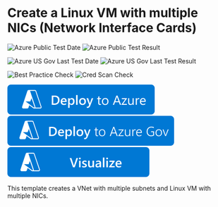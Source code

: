 # Create a Linux VM with multiple NICs (Network Interface Cards)

![Azure Public Test Date](https://azurequickstartsservice.blob.core.windows.net/badges/201-vm-multiple-nics-linux/PublicLastTestDate.svg)
![Azure Public Test Result](https://azurequickstartsservice.blob.core.windows.net/badges/201-vm-multiple-nics-linux/PublicDeployment.svg)

![Azure US Gov Last Test Date](https://azurequickstartsservice.blob.core.windows.net/badges/201-vm-multiple-nics-linux/FairfaxLastTestDate.svg)
![Azure US Gov Last Test Result](https://azurequickstartsservice.blob.core.windows.net/badges/201-vm-multiple-nics-linux/FairfaxDeployment.svg)

![Best Practice Check](https://azurequickstartsservice.blob.core.windows.net/badges/201-vm-multiple-nics-linux/BestPracticeResult.svg)
![Cred Scan Check](https://azurequickstartsservice.blob.core.windows.net/badges/201-vm-multiple-nics-linux/CredScanResult.svg)

[![Deploy To Azure](https://raw.githubusercontent.com/Azure/azure-quickstart-templates/master/1-CONTRIBUTION-GUIDE/images/deploytoazure.svg?sanitize=true)](https://portal.azure.com/#create/Microsoft.Template/uri/https%3A%2F%2Fraw.githubusercontent.com%2FAzure%2Fazure-quickstart-templates%2Fmaster%2F201-vm-multiple-nics-linux%2Fazuredeploy.json)
[![Deploy To Azure US Gov](https://raw.githubusercontent.com/Azure/azure-quickstart-templates/master/1-CONTRIBUTION-GUIDE/images/deploytoazuregov.svg?sanitize=true)](https://portal.azure.us/#create/Microsoft.Template/uri/https%3A%2F%2Fraw.githubusercontent.com%2FAzure%2Fazure-quickstart-templates%2Fmaster%2F201-vm-multiple-nics-linux%2Fazuredeploy.json)
[![Visualize](https://raw.githubusercontent.com/Azure/azure-quickstart-templates/master/1-CONTRIBUTION-GUIDE/images/visualizebutton.svg?sanitize=true)](http://armviz.io/#/?load=https%3A%2F%2Fraw.githubusercontent.com%2FAzure%2Fazure-quickstart-templates%2Fmaster%2F201-vm-multiple-nics-linux%2Fazuredeploy.json)

This template creates a VNet with multiple subnets and Linux VM with multiple NICs.